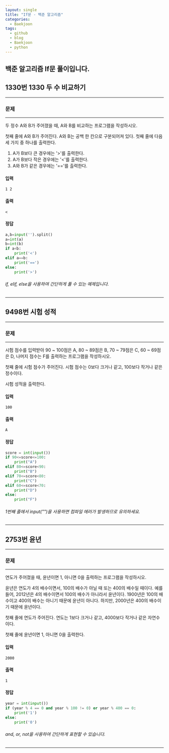 ```yaml
---
layout: single
title: "If문 - 백준 알고리즘"
categories:
  - Baekjoon
tags:
  - github
  - blog
  - Baekjoon
  - python
---
```

## 백준 알고리즘 If문 풀이입니다.

## 1330번 **1330 두 수 비교하기**
---

### 문제
---
  두 정수 A와 B가 주어졌을 때, A와 B를 비교하는 프로그램을 작성하시오.

  첫째 줄에 A와 B가 주어진다. A와 B는 공백 한 칸으로 구분되어져 있다.
  첫째 줄에 다음 세 가지 중 하나를 출력한다.

  1. A가 B보다 큰 경우에는 '>'를 출력한다.
  2. A가 B보다 작은 경우에는 '<'를 출력한다.
  3. A와 B가 같은 경우에는 '=='를 출력한다.

#### 입력
```
1 2
```

#### 출력
```
<
```

#### 정답
```python
a,b=input('').split()
a=int(a)
b=int(b)
if a<b:
    print('<')
elif a==b:
    print('==')
else:
    print('>')

```
###### if, elif, else을 사용하여 간단하게 풀 수 있는 예제입니다.
---
## 9498번 **시험 성적**
---

### 문제
---

시험 점수를 입력받아 90 ~ 100점은 A, 80 ~ 89점은 B, 70 ~ 79점은 C, 60 ~ 69점은 D, 나머지 점수는 F를 출력하는 프로그램을 작성하시오.

첫째 줄에 시험 점수가 주어진다. 시험 점수는 0보다 크거나 같고, 100보다 작거나 같은 정수이다.

시험 성적을 출력한다.

#### 입력
```
100
```

#### 출력
```
A
```

#### 정답
```python
score = int(input())
if 90<=score<=100:
    print("A")
elif 80<=score<90:
    print("B")
elif 70<=score<80:
    print("C")
elif 60<=score<70:
    print("D")
else:
    print("F")
```
###### 1번째 줄에서 input("")을 사용하면 컴파일 에러가 발생하므로 유의하세요.
---

## 2753번 **윤년**
---

### 문제
---
연도가 주어졌을 때, 윤년이면 1, 아니면 0을 출력하는 프로그램을 작성하시오.

윤년은 연도가 4의 배수이면서, 100의 배수가 아닐 때 또는 400의 배수일 때이다.
예를 들어, 2012년은 4의 배수이면서 100의 배수가 아니라서 윤년이다. 1900년은 100의 배수이고 400의 배수는 아니기 때문에 윤년이 아니다. 하지만, 2000년은 400의 배수이기 때문에 윤년이다.

첫째 줄에 연도가 주어진다. 연도는 1보다 크거나 같고, 4000보다 작거나 같은 자연수이다.

첫째 줄에 윤년이면 1, 아니면 0을 출력한다.

#### 입력
```
2000
```

#### 출력
```
1
```

#### 정답
```python
year = int(input())
if (year % 4 == 0 and year % 100 != 0) or year % 400 == 0:
    print('1')
else:
    print('0')
```
###### and, or, not을 사용하여 간단하게 표현할 수 있습니다.
---
